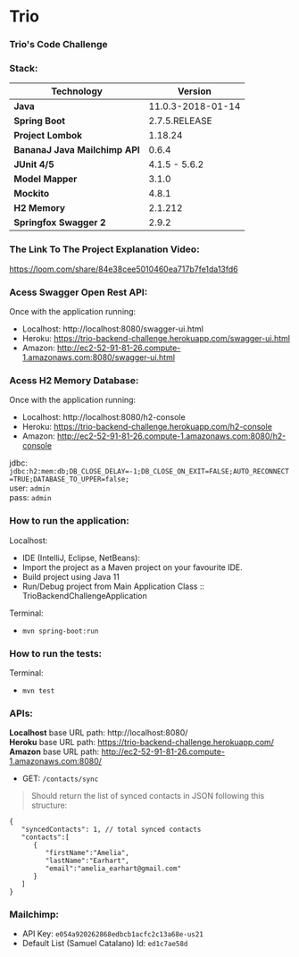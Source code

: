 # Trio  
### Trio's Code Challenge

### Stack:
| Technology | Version |
|--|--|
| **Java** | 11.0.3-2018-01-14 |
| **Spring Boot** | 2.7.5.RELEASE |
| **Project Lombok** | 1.18.24 |
| **BananaJ Java Mailchimp API** | 0.6.4 |
| **JUnit 4/5** | 4.1.5 - 5.6.2 |
| **Model Mapper** | 3.1.0 |
| **Mockito** | 4.8.1 |
| **H2 Memory** | 2.1.212 |
| **Springfox Swagger 2** | 2.9.2 |


### The Link To The Project Explanation Video:
https://loom.com/share/84e38cee5010460ea717b7fe1da13fd6

### Acess Swagger Open Rest API:
Once with the application running:

- Localhost: http://localhost:8080/swagger-ui.html  
- Heroku: https://trio-backend-challenge.herokuapp.com/swagger-ui.html  
- Amazon: http://ec2-52-91-81-26.compute-1.amazonaws.com:8080/swagger-ui.html

### Acess H2 Memory Database:
Once with the application running:

- Localhost: http://localhost:8080/h2-console
- Heroku: https://trio-backend-challenge.herokuapp.com/h2-console
- Amazon: http://ec2-52-91-81-26.compute-1.amazonaws.com:8080/h2-console

jdbc: `jdbc:h2:mem:db;DB_CLOSE_DELAY=-1;DB_CLOSE_ON_EXIT=FALSE;AUTO_RECONNECT=TRUE;DATABASE_TO_UPPER=false;`  
user: `admin`  
pass: `admin`

### How to run the application:

Localhost:  
- IDE (IntelliJ, Eclipse, NetBeans):
- Import the project as a Maven project on your favourite IDE.
- Build project using Java 11
- Run/Debug project from Main Application Class :: TrioBackendChallengeApplication

Terminal:
- `mvn spring-boot:run`

### How to run the tests:

Terminal:
- `mvn test`

### APIs:

**Localhost** base URL path: http://localhost:8080/  
**Heroku** base URL path: https://trio-backend-challenge.herokuapp.com/  
**Amazon** base URL path: http://ec2-52-91-81-26.compute-1.amazonaws.com:8080/

* GET: `/contacts/sync`
> Should return the list of synced contacts in JSON following this structure:

```javascript{
{
   "syncedContacts": 1, // total synced contacts
   "contacts":[
      {
         "firstName":"Amelia",
         "lastName":"Earhart",
         "email":"amelia_earhart@gmail.com"
      }
   ]
}
```

### Mailchimp:

- API Key: `e054a920262868edbcb1acfc2c13a68e-us21`
- Default List (Samuel Catalano) Id: `ed1c7ae58d`
